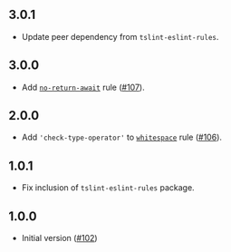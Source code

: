 ## 3.0.1

* Update peer dependency from `tslint-eslint-rules`.

## 3.0.0

* Add [`no-return-await`][no-return-await] rule ([#107](https://github.com/ymaps/codestyle/pull/107)).

## 2.0.0

* Add `'check-type-operator'` to [`whitespace`][whitespace] rule ([#106](https://github.com/ymaps/codestyle/pull/106)).

## 1.0.1

* Fix inclusion of `tslint-eslint-rules` package.

## 1.0.0

* Initial version ([#102](https://github.com/ymaps/codestyle/pull/102))

[whitespace]: https://palantir.github.io/tslint/rules/whitespace/
[no-return-await]: https://palantir.github.io/tslint/rules/no-return-await/
